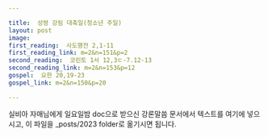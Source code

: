 ```yaml
---

title:  성령 강림 대축일(청소년 주일)
layout: post 
image:  
first_reading:  사도행전 2,1-11
first_reading_link: m=2&n=151&p=2
second_reading:  코린토 1서 12,3ㄷ-7.12-13
second_reading_link: m=2&n=153&p=12
gospel:  요한 20,19-23
gospel_link: m=2&n=150&p=20

---
```



실비아 자매님에게 일요일밤 doc으로 받으신
강론말씀 문서에서
텍스트를 여기에 넣으시고,
이 파일을 _posts/2023 folder로 옮기시면 됩니다.
